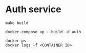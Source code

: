 # Auth service

```shell
make build

docker-compose up --build -d auth

docker ps
docker logs -f <CONTAINER ID>
```
